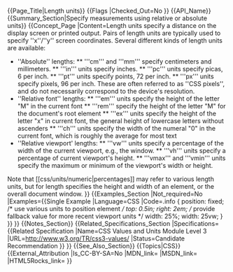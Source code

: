 {{Page_Title|Length units}}
{{Flags
|Checked_Out=No
}}
{{API_Name}}
{{Summary_Section|Specify measurements using relative or absolute units}}
{{Concept_Page
|Content=Length units specify a distance on the display screen or
printed output. Pairs of length units are typically used to specify
''x''/''y'' screen coordinates.  Several different kinds of length
units are available:

* ''Absolute'' lengths:
** '''cm''' and '''mm''' specify centimeters and millimeters.
** '''in''' units specify inches.
** '''pc''' units specify picas, 6 per inch.
** '''pt''' units specify points, 72 per inch.
** '''px''' units specify pixels, 96 per inch. These are often referred to as ''CSS pixels'', and do not necessarily correspond to the device's resolution.
* ''Relative font'' lengths:
** '''em''' units specify the height of the letter "M" in the current font
** '''rem''' specify the height of the letter "M" for the document's root element
** '''ex''' units specify the height of the letter "x" in current font, the general height of lowercase letters without ascenders
** '''ch''' units specify the width of the numeral "0" in the current font, which is roughly the average for most text
* ''Relative viewport' lengths:
** '''vw''' units specify a percentage of the width of the current viewport, e.g., the window.
** '''vh''' units specify a percentage of current viewport's height.
** '''vmax''' and '''vmin''' units specify the maximum or minimum of the viewport's width or height.

Note that [[css/units/numeric|percentages]] may refer to various length units, but for length specifies the height and width of an element, or the overall document window.
}}
{{Examples_Section
|Not_required=No
|Examples={{Single Example
|Language=CSS
|Code=.info {
    position: fixed;
    /* use various units to position element */
    top: 0.5in;
    right: 2em;
    /* provide fallback value for more recent viewport units */
    width: 25%;
    width: 25vw;
}
}}
}}
{{Notes_Section}}
{{Related_Specifications_Section
|Specifications={{Related Specification
|Name=CSS Values and Units Module Level 3
|URL=http://www.w3.org/TR/css3-values/
|Status=Candidate Recommendation
}}
}}
{{See_Also_Section}}
{{Topics|CSS}}
{{External_Attribution
|Is_CC-BY-SA=No
|MDN_link=
|MSDN_link=
|HTML5Rocks_link=
}}